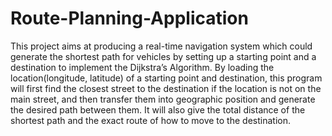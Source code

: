 # Route-Planning-Application
This project aims at producing a real-time navigation system which could generate the shortest path for vehicles by setting up a starting point and a destination to implement the Dijkstra’s Algorithm. By loading the location(longitude, latitude) of a starting point and destination, this program will first find the closest street to the destination if the location is not on the main street, and then transfer them into geographic position and generate the desired path between them. It will also give the total distance of the shortest path and the exact route of how to move to the destination.
